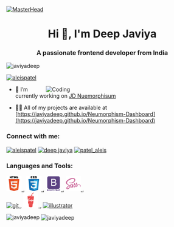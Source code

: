 <span align="center">[![MasterHead](https://lh3.googleusercontent.com/proxy/DHuv9qLs8qelM3Zl7cDf4V46ElvePLhrHGTqTMscAcrw1LtdqhpRB17NDkFbqjdyyUsxgSObhbp6dHVqW9s67SAYlFB7ufzu_fGm9iqrouQdYcuXHvjpDaIFP_C41X4k9dS6ehWTHw)](https://github.com/javiyadeep)
</span>
<h1 align="center">Hi 👋, I'm Deep Javiya</h1>
<h3 align="center">A passionate frontend developer from India</h3>

<p align="left"> <img src="https://komarev.com/ghpvc/?username=javiyadeep&label=Profile%20views&color=0e75b6&style=flat" alt="javiyadeep" /> </p>



<p align="left"> <a href="https://twitter.com/aleispatel" target="blank"><img src="https://img.shields.io/twitter/follow/aleispatel?logo=twitter&style=for-the-badge" alt="aleispatel" /></a> </p>
<img align="right" alt="Coding" width="400" src="https://www.touchmediaads.com/myimg/b1.3.gif">

- 🔭 I’m currently working on [JD Nuemorphisum](https://javiyadeep.github.io/Neumorphism-Dashboard)

- 👨‍💻 All of my projects are available at [https://javiyadeep.github.io/Neumorphism-Dashboard](https://javiyadeep.github.io/Neumorphism-Dashboard)

<h3 align="left">Connect with me:</h3>
<p align="left">
<a href="https://twitter.com/aleispatel" target="blank"><img align="center" src="https://raw.githubusercontent.com/rahuldkjain/github-profile-readme-generator/master/src/images/icons/Social/twitter.svg" alt="aleispatel" height="30" width="40" /></a>
<a href="https://linkedin.com/in/deep javiya" target="blank"><img align="center" src="https://raw.githubusercontent.com/rahuldkjain/github-profile-readme-generator/master/src/images/icons/Social/linked-in-alt.svg" alt="deep javiya" height="30" width="40" /></a>
<a href="https://instagram.com/patel_aleis" target="blank"><img align="center" src="https://raw.githubusercontent.com/rahuldkjain/github-profile-readme-generator/master/src/images/icons/Social/instagram.svg" alt="patel_aleis" height="30" width="40" /></a>
</p>

<h3 align="left">Languages and Tools:</h3>
<p align="left">
  
<a href="https://www.w3.org/html/" target="_blank"> <img src="https://raw.githubusercontent.com/devicons/devicon/master/icons/html5/html5-original-wordmark.svg" alt="html5" width="40" height="40"/> </a>,     <a href="https://www.w3schools.com/css/" target="_blank"> <img src="https://raw.githubusercontent.com/devicons/devicon/master/icons/css3/css3-original-wordmark.svg" alt="css3" width="40" height="40"/> </a>,     <a href="https://getbootstrap.com" target="_blank"> <img src="https://raw.githubusercontent.com/devicons/devicon/master/icons/bootstrap/bootstrap-plain-wordmark.svg" alt="bootstrap" width="40" height="40"/> </a>,      <a href="https://sass-lang.com" target="_blank"> <img src="https://raw.githubusercontent.com/devicons/devicon/master/icons/sass/sass-original.svg" alt="sass" width="40" height="40"/> </a>,    
<a href="https://git-scm.com/" target="_blank"> <img src="https://www.vectorlogo.zone/logos/git-scm/git-scm-icon.svg" alt="git" width="40" height="40"/> </a>,     <a href="https://gulpjs.com" target="_blank"> <img src="https://raw.githubusercontent.com/devicons/devicon/master/icons/gulp/gulp-plain.svg" alt="gulp" width="40" height="40"/> </a>,      <a href="https://www.adobe.com/in/products/illustrator.html" target="_blank"> <img src="https://www.vectorlogo.zone/logos/adobe_illustrator/adobe_illustrator-icon.svg" alt="illustrator" width="40" height="40"/> </a></p>

<p><img align="left" src="https://github-readme-stats.vercel.app/api/top-langs?username=javiyadeep&show_icons=true&locale=en&layout=compact" alt="javiyadeep" /></p>

<p>&nbsp;<img align="center" src="https://github-readme-stats.vercel.app/api?username=javiyadeep&show_icons=true&locale=en" alt="javiyadeep" /></p>
